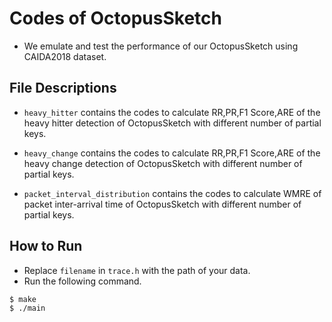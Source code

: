 # Codes of OctopusSketch


- We emulate and test the performance of our OctopusSketch using CAIDA2018 dataset.


## File Descriptions

- ``heavy_hitter`` contains the codes to calculate RR,PR,F1 Score,ARE of the heavy hitter detection of OctopusSketch with different number of partial keys. 
	
- ``heavy_change`` contains the codes to calculate RR,PR,F1 Score,ARE of the heavy change detection of OctopusSketch with different number of partial keys. 

- ``packet_interval_distribution`` contains the codes to calculate WMRE of packet inter-arrival time of OctopusSketch with different number of partial keys. 

## How to Run

- Replace `filename` in `trace.h` with the path of your data. 
- Run the following command.

```bash
$ make
$ ./main
```

